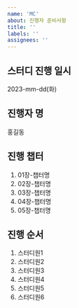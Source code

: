 ```yaml
---
name: 'MC'
about: 진행자 준비사항
title: ''
labels: ''
assignees: ''
---
```


## 스터디 진행 일시

2023-mm-dd(화)

## 진행자 명

홍길동

## 진행 챕터

1. 01장-챕터명
2. 02장-챕터명
3. 03장-챕터명
4. 04장-챕터명
5. 05장-챕터명

## 진행 순서

1. 스터디원1
2. 스터디원2
3. 스터디원3
4. 스터디원4
5. 스터디원5
6. 스터디원6

